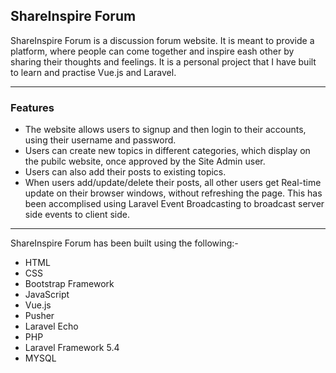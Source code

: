 <h2>ShareInspire Forum</h2>
<p>
	ShareInspire Forum is a discussion forum website. It is meant to provide a platform, where people can come together and inspire eash other by sharing their thoughts and feelings. It is a personal project that I have built to learn and practise Vue.js and Laravel. 
</p>
<hr>
<h3>Features</h3>
<ul>
	<li>
		The website allows users to signup and then login to their accounts, using their username and password.
	</li>
	<li>
		Users can create new topics in different categories, which display on the pubilc website, once approved by the Site Admin user. 
	</li>
	<li>
		Users can also add their posts to existing topics.
	</li>
	<li>
		When users add/update/delete their posts, all other users get Real-time update on their browser windows, without refreshing the page. This has been accomplised using Laravel Event Broadcasting to broadcast server side events to client side.
	</li>
</ul>
<hr>
<p>ShareInspire Forum has been built using the following:-
</p>
<ul>
	<li>HTML</li>
	<li>CSS</li>
	<li>Bootstrap Framework</li>
	<li>JavaScript</li>
	<li>Vue.js</li>
	<li>Pusher</li>
	<li>Laravel Echo</li>
	<li>PHP</li>
	<li>Laravel Framework 5.4</li>
	<li>MYSQL</li>
</ul>
